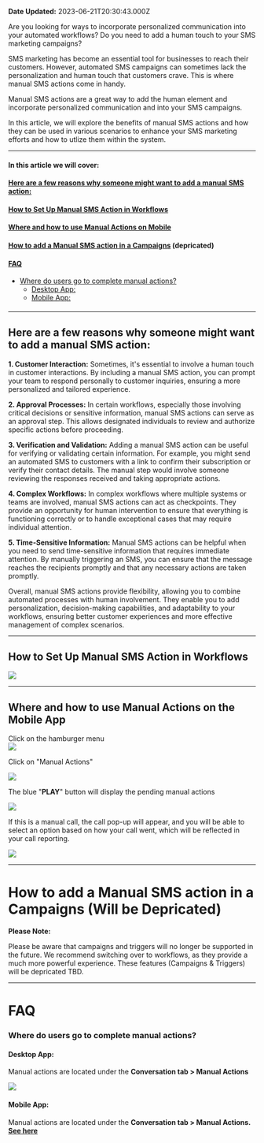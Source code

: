 **Date Updated:** 2023-06-21T20:30:43.000Z

Are you looking for ways to incorporate personalized communication into your automated workflows? Do you need to add a human touch to your SMS marketing campaigns?

  
SMS marketing has become an essential tool for businesses to reach their customers. However, automated SMS campaigns can sometimes lack the personalization and human touch that customers crave. This is where manual SMS actions come in handy.

  
Manual SMS actions are a great way to add the human element and incorporate personalized communication and into your SMS campaigns. 

  
In this article, we will explore the benefits of manual SMS actions and how they can be used in various scenarios to enhance your SMS marketing efforts and how to utlize them within the system.

  
---

#### **In this article we will cover:**  

#### [**Here are a few reasons why someone might want to add a manual SMS action:**](#Here-are-a-few-reasons-why-someone-might-want-to-add-a-manual-SMS-action%3A)

#### **[How to Set Up Manual SMS Action in Workflows](#How-to-Set-Up-Manual-SMS-Action-in-Workflows)[](#How-to-use-Manual-Actions-on-Mobile%C2%A0)**

#### **[Where and how to use Manual Actions on Mobile ](#How-to-use-Manual-Actions-on-Mobile%C2%A0)**

#### **[How to add a Manual SMS action in a Campaigns](#How-to-add-a-Manual-SMS-action-in-a-Campaigns) (depricated)**

#### [**FAQ**](#FAQ)

* [Where do users go to complete manual actions?](#Where-do-users-go-to-complete-manual-actions?)  
   * [Desktop App:](#Desktop-App%3A)  
   * [Mobile App:](#Mobile-App%3A)
  
  
#### [](#When-would-you-want-to-use-a-Manual-SMS-action?)

#### [](#How-to-Set-Up-Manual-SMS-Action-in-Workflows)

---

## **Here are a few reasons why someone might want to add a manual SMS action:**

  
**1\. Customer Interaction:** Sometimes, it's essential to involve a human touch in customer interactions. By including a manual SMS action, you can prompt your team to respond personally to customer inquiries, ensuring a more personalized and tailored experience.

  
**2\. Approval Processes:** In certain workflows, especially those involving critical decisions or sensitive information, manual SMS actions can serve as an approval step. This allows designated individuals to review and authorize specific actions before proceeding.

  
**3\. Verification and Validation:** Adding a manual SMS action can be useful for verifying or validating certain information. For example, you might send an automated SMS to customers with a link to confirm their subscription or verify their contact details. The manual step would involve someone reviewing the responses received and taking appropriate actions.

  
**4\. Complex Workflows:** In complex workflows where multiple systems or teams are involved, manual SMS actions can act as checkpoints. They provide an opportunity for human intervention to ensure that everything is functioning correctly or to handle exceptional cases that may require individual attention.

  
**5\. Time-Sensitive Information:** Manual SMS actions can be helpful when you need to send time-sensitive information that requires immediate attention. By manually triggering an SMS, you can ensure that the message reaches the recipients promptly and that any necessary actions are taken promptly.

  
Overall, manual SMS actions provide flexibility, allowing you to combine automated processes with human involvement. They enable you to add personalization, decision-making capabilities, and adaptability to your workflows, ensuring better customer experiences and more effective management of complex scenarios.
  
  
---

## **How to Set Up Manual SMS Action in Workflows**

![](https://s3.amazonaws.com/cdn.freshdesk.com/data/helpdesk/attachments/production/48250203082/original/q9aNXTbuGIhhCMkt051-Wnr-VC7TfbPe3g.gif?1662749613)
  
  
---

## **Where and how to use Manual Actions on the Mobile App**

Click on the hamburger menu  
![](https://s3.amazonaws.com/cdn.freshdesk.com/data/helpdesk/attachments/production/155001343864/original/yS2VEPUgqBFg5AeiJt0YvsPjWJ1N2vEJgQ.png?1687202730)
  
  
Click on "Manual Actions"

![](https://s3.amazonaws.com/cdn.freshdesk.com/data/helpdesk/attachments/production/155001343898/original/25zCJMAqFHzKt7tDxG7uYk2it31ZKPfEFA.png?1687202788)
  
  
The blue "**PLAY**" button will display the pending manual actions 

![](https://s3.amazonaws.com/cdn.freshdesk.com/data/helpdesk/attachments/production/155001500673/original/ZocmBGuMAI_5AFVS9l0zqdbm0roDhxmNJw.png?1687358275)
  
  
If this is a manual call, the call pop-up will appear, and you will be able to select an option based on how your call went, which will be reflected in your call reporting.

![](https://s3.amazonaws.com/cdn.freshdesk.com/data/helpdesk/attachments/production/155001345244/original/qeOqcz1xiU8td-IB9-aP0e2I5z2MQcDcyA.png?1687205381)
  
  
---

# **How to add a Manual SMS action in a Campaigns (Will be Depricated)**

**Please Note:**

Please be aware that campaigns and triggers will no longer be supported in the future. We recommend switching over to workflows, as they provide a much more powerful experience. These features (Campaigns & Triggers) will be depricated TBD.
  
  
---

# **FAQ**

  
### **Where do users go to complete manual actions?**

#### **Desktop App:**

Manual actions are located under the **Conversation tab > Manual Actions**

  
**![](https://s3.amazonaws.com/cdn.freshdesk.com/data/helpdesk/attachments/production/48253972318/original/bEu8xeg7XZLMWcQ6E81tNWbWsBwbUN9SdA.gif?1664471792)**  

  
#### **Mobile App:**

Manual actions are located under the **Conversation tab > Manual Actions.[ See here](https://help.gohighlevel.com/support/solutions/articles/48000979921-manual-sms-how-to-set-up-a-manual-sms-action/preview#:~:text=Where%20and%20how%20to%20use%20Manual%20Actions%20on%20the%20Mobile%20App)**